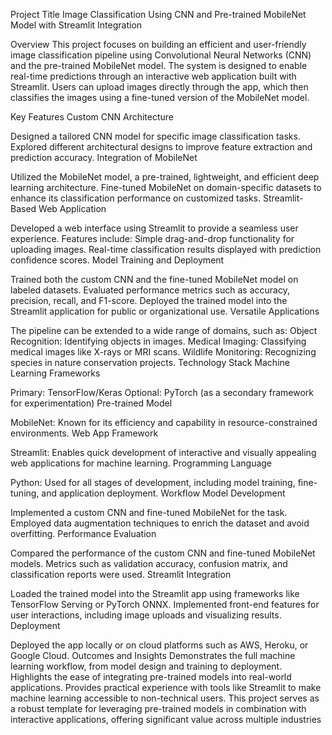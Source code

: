 Project Title
Image Classification Using CNN and Pre-trained MobileNet Model with Streamlit Integration

Overview
This project focuses on building an efficient and user-friendly image classification pipeline using Convolutional Neural Networks (CNN) and the pre-trained MobileNet model. The system is designed to enable real-time predictions through an interactive web application built with Streamlit. Users can upload images directly through the app, which then classifies the images using a fine-tuned version of the MobileNet model.

Key Features
Custom CNN Architecture

Designed a tailored CNN model for specific image classification tasks.
Explored different architectural designs to improve feature extraction and prediction accuracy.
Integration of MobileNet

Utilized the MobileNet model, a pre-trained, lightweight, and efficient deep learning architecture.
Fine-tuned MobileNet on domain-specific datasets to enhance its classification performance on customized tasks.
Streamlit-Based Web Application

Developed a web interface using Streamlit to provide a seamless user experience.
Features include:
Simple drag-and-drop functionality for uploading images.
Real-time classification results displayed with prediction confidence scores.
Model Training and Deployment

Trained both the custom CNN and the fine-tuned MobileNet model on labeled datasets.
Evaluated performance metrics such as accuracy, precision, recall, and F1-score.
Deployed the trained model into the Streamlit application for public or organizational use.
Versatile Applications

The pipeline can be extended to a wide range of domains, such as:
Object Recognition: Identifying objects in images.
Medical Imaging: Classifying medical images like X-rays or MRI scans.
Wildlife Monitoring: Recognizing species in nature conservation projects.
Technology Stack
Machine Learning Frameworks

Primary: TensorFlow/Keras
Optional: PyTorch (as a secondary framework for experimentation)
Pre-trained Model

MobileNet: Known for its efficiency and capability in resource-constrained environments.
Web App Framework

Streamlit: Enables quick development of interactive and visually appealing web applications for machine learning.
Programming Language

Python: Used for all stages of development, including model training, fine-tuning, and application deployment.
Workflow
Model Development

Implemented a custom CNN and fine-tuned MobileNet for the task.
Employed data augmentation techniques to enrich the dataset and avoid overfitting.
Performance Evaluation

Compared the performance of the custom CNN and fine-tuned MobileNet models.
Metrics such as validation accuracy, confusion matrix, and classification reports were used.
Streamlit Integration

Loaded the trained model into the Streamlit app using frameworks like TensorFlow Serving or PyTorch ONNX.
Implemented front-end features for user interactions, including image uploads and visualizing results.
Deployment

Deployed the app locally or on cloud platforms such as AWS, Heroku, or Google Cloud.
Outcomes and Insights
Demonstrates the full machine learning workflow, from model design and training to deployment.
Highlights the ease of integrating pre-trained models into real-world applications.
Provides practical experience with tools like Streamlit to make machine learning accessible to non-technical users.
This project serves as a robust template for leveraging pre-trained models in combination with interactive applications, offering significant value across multiple industries
